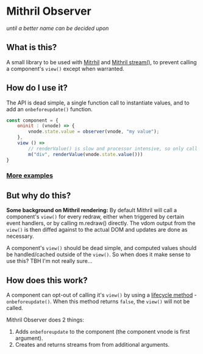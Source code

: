 # Mithril Observer

*until a better name can be decided upon*

## What is this?

A small library to be used with [Mitrhil](https://github.com/MithrilJS/mithril.js/) and [Mithril stream()](https://mithril.js.org/stream.html), to prevent calling a component's `view()` except when warranted.

## How do I use it?

The API is dead simple, a single function call to instantiate values, and to add an `onbeforeupdate()` function.

```js
const component = {
    oninit : (vnode) => {
        vnode.state.value = observer(vnode, "my value");
    },
    view () =>
        // renderValue() is slow and processor intensive, so only call when warranted
        m("div", renderValue(vnode.state.value()))
}
```

### [More examples](examples)

## But why do this?

**Some background on Mithril rendering:** By default Mithril will call a component's `view()` for every redraw, either when triggered by certain event handlers, or by calling m.redraw() directly. The vdom output from the `view()` is then diffed against to the actual DOM and updates are done as necessary.

A component's `view()` should be dead simple, and computed values should be handled/cached outside of the `view()`. So when does it make sense to use this? TBH I'm not really sure...

## How does this work?

A component can opt-out of calling it's `view()` by using a [lifecycle method](https://mithril.js.org/hyperscript.html#lifecycle-methods) - `onbeforeupdate()`. When this method returns `false`, the `view()` will not be called.

Mithril Observer does 2 things:

1. Adds `onbeforeupdate` to the component (the component vnode is first argument).
1. Creates and returns streams from from additional arguments.
